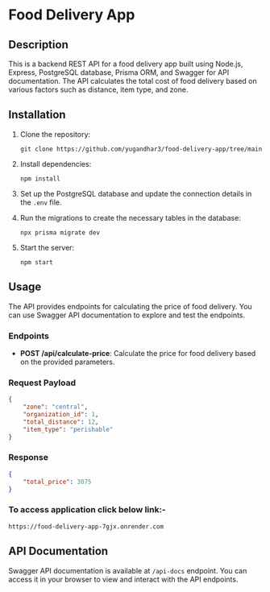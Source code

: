 # Food Delivery App

## Description

This is a backend REST API for a food delivery app built using Node.js, Express, PostgreSQL database, Prisma ORM, and Swagger for API documentation. The API calculates the total cost of food delivery based on various factors such as distance, item type, and zone.

## Installation

1. Clone the repository:

    ```
    git clone https://github.com/yugandhar3/food-delivery-app/tree/main
    ```

2. Install dependencies:

    ```
    npm install
    ```

3. Set up the PostgreSQL database and update the connection details in the `.env` file.

4. Run the migrations to create the necessary tables in the database:

    ```
    npx prisma migrate dev
    ```

5. Start the server:

    ```
    npm start
    ```

## Usage

The API provides endpoints for calculating the price of food delivery. You can use Swagger API documentation to explore and test the endpoints.

### Endpoints

- **POST /api/calculate-price**: Calculate the price for food delivery based on the provided parameters.

### Request Payload

```json
{
    "zone": "central",
    "organization_id": 1,
    "total_distance": 12,
    "item_type": "perishable"
}
```
### Response

```json
{
    "total_price": 3075
}
```
### To access application click below link:-

```
https://food-delivery-app-7gjx.onrender.com
```
## API Documentation

Swagger API documentation is available at `/api-docs` endpoint. You can access it in your browser to view and interact with the API endpoints.
